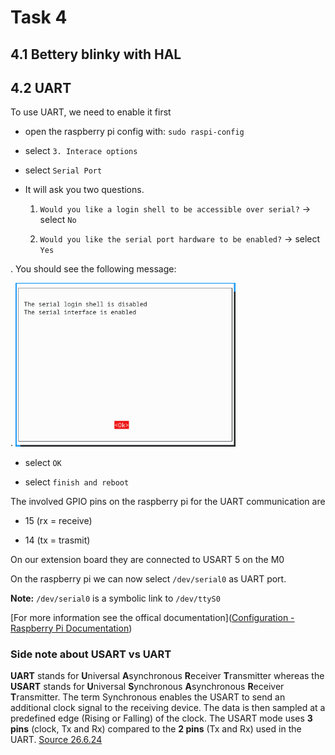 # Task 4

## 4.1 Bettery blinky with HAL

## 4.2 UART

To use UART, we need to enable it first

- open the raspberry pi config with: `sudo raspi-config` 

- select `3. Interace options`

- select `Serial Port`

- It will ask you two questions. 
  
  1. `Would you like a login shell to be accessible over serial?` -> select `No` 
  
  2. `Would you like the serial port hardware to be enabled?` -> select `Yes`

. You should see the following message:

  . <img src="assets/2024-06-26-10-23-43-image.png" title="" alt="" width="352">

- select `OK`

- select `finish and reboot`

The involved GPIO pins on the raspberry pi for the UART communication are

- 15 (rx = receive)

- 14 (tx = trasmit)

On our extension board they are connected to USART 5 on the M0

On the raspberry pi we can now select `/dev/serial0` as UART port. 

**Note:**  `/dev/serial0` is a symbolic link to `/dev/ttyS0`

[For more information see the offical documentation]([Configuration - Raspberry Pi Documentation](https://www.raspberrypi.com/documentation/computers/configuration.html#configure-uarts))

### Side note about USART vs UART

**UART** stands for **U**niversal **A**synchronous **R**eceiver **T**ransmitter whereas the **USART** stands for **U**niversal **S**ynchronous **A**synchronous **R**eceiver **T**ransmitter.
 The term Synchronous enables the USART to send an additional clock 
signal to the receiving device. The data is then sampled at a predefined
 edge (Rising or Falling) of the clock. The USART mode uses **3 pins** (clock, Tx and Rx) compared to the **2 pins** (Tx and Rx) used in the UART. [Source 26.6.24](https://controllerstech.com/stm32-uart-1-configure-uart-transmit-data/)
